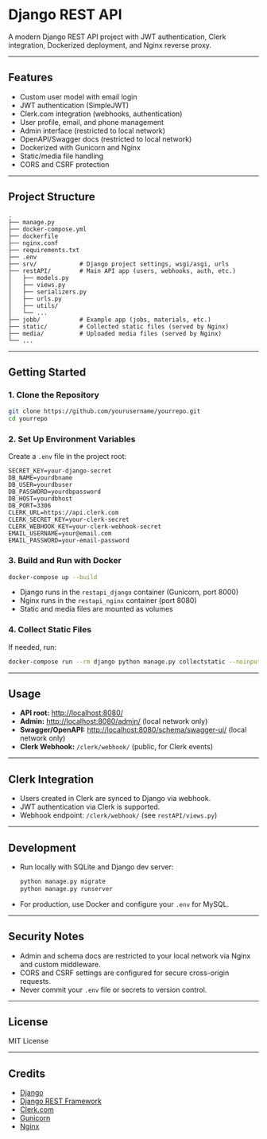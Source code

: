 # Django REST API

A modern Django REST API project with JWT authentication, Clerk integration, Dockerized deployment, and Nginx reverse proxy.

---

## Features

- Custom user model with email login
- JWT authentication (SimpleJWT)
- Clerk.com integration (webhooks, authentication)
- User profile, email, and phone management
- Admin interface (restricted to local network)
- OpenAPI/Swagger docs (restricted to local network)
- Dockerized with Gunicorn and Nginx
- Static/media file handling
- CORS and CSRF protection

---

## Project Structure

```
.
├── manage.py
├── docker-compose.yml
├── dockerfile
├── nginx.conf
├── requirements.txt
├── .env
├── srv/            # Django project settings, wsgi/asgi, urls
├── restAPI/        # Main API app (users, webhooks, auth, etc.)
│   ├── models.py
│   ├── views.py
│   ├── serializers.py
│   ├── urls.py
│   ├── utils/
│   └── ...
├── jobb/           # Example app (jobs, materials, etc.)
├── static/         # Collected static files (served by Nginx)
├── media/          # Uploaded media files (served by Nginx)
└── ...
```

---

## Getting Started

### 1. Clone the Repository

```sh
git clone https://github.com/yourusername/yourrepo.git
cd yourrepo
```

### 2. Set Up Environment Variables

Create a `.env` file in the project root:

```
SECRET_KEY=your-django-secret
DB_NAME=yourdbname
DB_USER=yourdbuser
DB_PASSWORD=yourdbpassword
DB_HOST=yourdbhost
DB_PORT=3306
CLERK_URL=https://api.clerk.com
CLERK_SECRET_KEY=your-clerk-secret
CLERK_WEBHOOK_KEY=your-clerk-webhook-secret
EMAIL_USERNAME=your@email.com
EMAIL_PASSWORD=your-email-password
```

### 3. Build and Run with Docker

```sh
docker-compose up --build
```

- Django runs in the `restapi_django` container (Gunicorn, port 8000)
- Nginx runs in the `restapi_nginx` container (port 8080)
- Static and media files are mounted as volumes

### 4. Collect Static Files

If needed, run:

```sh
docker-compose run --rm django python manage.py collectstatic --noinput
```

---

## Usage

- **API root:** [http://localhost:8080/](http://localhost:8080/)
- **Admin:** [http://localhost:8080/admin/](http://localhost:8080/admin/) (local network only)
- **Swagger/OpenAPI:** [http://localhost:8080/schema/swagger-ui/](http://localhost:8080/schema/swagger-ui/) (local network only)
- **Clerk Webhook:** `/clerk/webhook/` (public, for Clerk events)

---

## Clerk Integration

- Users created in Clerk are synced to Django via webhook.
- JWT authentication via Clerk is supported.
- Webhook endpoint: `/clerk/webhook/` (see `restAPI/views.py`)

---

## Development

- Run locally with SQLite and Django dev server:
  ```sh
  python manage.py migrate
  python manage.py runserver
  ```
- For production, use Docker and configure your `.env` for MySQL.

---

## Security Notes

- Admin and schema docs are restricted to your local network via Nginx and custom middleware.
- CORS and CSRF settings are configured for secure cross-origin requests.
- Never commit your `.env` file or secrets to version control.

---

## License

MIT License

---

## Credits

- [Django](https://www.djangoproject.com/)
- [Django REST Framework](https://www.django-rest-framework.org/)
- [Clerk.com](https://clerk.com/)
- [Gunicorn](https://gunicorn.org/)
- [Nginx](https://nginx.org/)